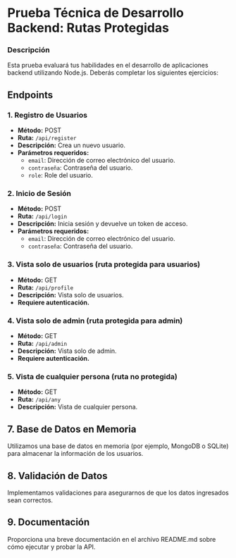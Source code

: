 # Prueba Técnica de Desarrollo Backend: Rutas Protegidas

### Descripción  
Esta prueba evaluará tus habilidades en el desarrollo de aplicaciones backend utilizando Node.js. Deberás completar los siguientes ejercicios:

## Endpoints

### 1. Registro de Usuarios
- **Método:** POST
- **Ruta:** `/api/register`
- **Descripción:** Crea un nuevo usuario.
- **Parámetros requeridos:**
  - `email`: Dirección de correo electrónico del usuario.
  - `contraseña`: Contraseña del usuario.
  - `role`: Role del usuario.

### 2. Inicio de Sesión
- **Método:** POST
- **Ruta:** `/api/login`
- **Descripción:** Inicia sesión y devuelve un token de acceso.
- **Parámetros requeridos:**
  - `email`: Dirección de correo electrónico del usuario.
  - `contraseña`: Contraseña del usuario.

### 3. Vista solo de usuarios (ruta protegida para usuarios)
- **Método:** GET
- **Ruta:** `/api/profile`
- **Descripción:** Vista solo de usuarios.
- **Requiere autenticación.**

### 4. Vista solo de admin (ruta protegida para admin)
- **Método:** GET
- **Ruta:** `/api/admin`
- **Descripción:** Vista solo de admin.
- **Requiere autenticación.**
  
### 5. Vista de cualquier persona (ruta no protegida)
- **Método:** GET
- **Ruta:** `/api/any`
- **Descripción:** Vista de cualquier persona.

## 7. Base de Datos en Memoria
Utilizamos una base de datos en memoria (por ejemplo, MongoDB o SQLite) para almacenar la información de los usuarios.

## 8. Validación de Datos
Implementamos validaciones para asegurarnos de que los datos ingresados sean correctos.

## 9. Documentación  
Proporciona una breve documentación en el archivo README.md sobre cómo ejecutar y probar la API.
